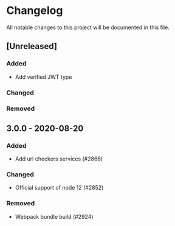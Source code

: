 # Changelog

All notable changes to this project will be documented in this file.

## [Unreleased]

### Added

-   Add verified JWT type

### Changed

### Removed

## 3.0.0 - 2020-08-20

### Added

-   Add url checkers services (#2866)

### Changed

-   Official support of node 12 (#2852)

### Removed

-   Webpack bundle build (#2924)
